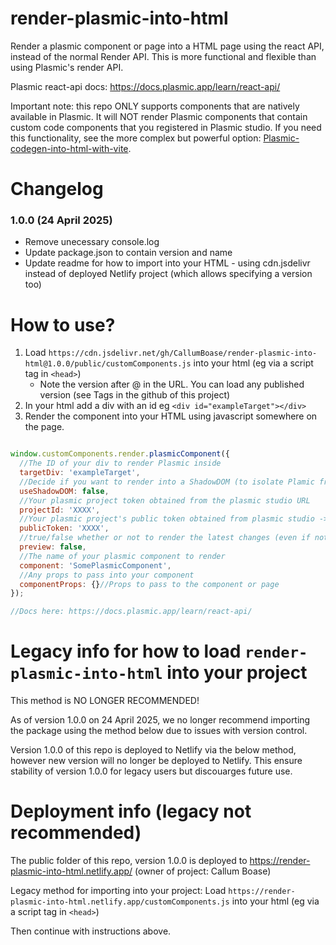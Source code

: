 # render-plasmic-into-html
Render a plasmic component or page into a HTML page using the react API, instead of the normal Render API. This is more functional and flexible than using Plasmic's render API.

Plasmic react-api docs: https://docs.plasmic.app/learn/react-api/

Important note: this repo ONLY supports components that are natively available in Plasmic. It will NOT render Plasmic components that contain custom code components that you registered in Plasmic studio. If you need this functionality, see the more complex but powerful option: [Plasmic-codegen-into-html-with-vite](https://github.com/CallumBoase/plasmic-codegen-into-html-with-vite).

# Changelog
### 1.0.0 (24 April 2025)
* Remove unecessary console.log
* Update package.json to contain version and name
* Update readme for how to import into your HTML - using cdn.jsdelivr instead of deployed Netlify project (which allows specifying a version too)

# How to use?
1. Load `https://cdn.jsdelivr.net/gh/CallumBoase/render-plasmic-into-html@1.0.0/public/customComponents.js` into your html (eg via a script tag in `<head>`)
    * Note the version after @ in the URL. You can load any published version (see Tags in the github of this project)
2. In your html add a div with an id eg `<div id="exampleTarget"></div>`
3. Render the component into your HTML using javascript somewhere on the page. 

```js

window.customComponents.render.plasmicComponent({
  //The ID of your div to render Plasmic inside
  targetDiv: 'exampleTarget',
  //Decide if you want to render into a ShadowDOM (to isolate Plamic from external styles on your page)
  useShadowDOM: false,
  //Your plasmic project token obtained from the plasmic studio URL
  projectId: 'XXXX',
  //Your plasmic project's public token obtained from plasmic studio -> Code button
  publicToken: 'XXXX',
  //true/false whether or not to render the latest changes (even if not published yet)
  preview: false,
  //The name of your plasmic component to render
  component: 'SomePlasmicComponent',
  //Any props to pass into your component 
  componentProps: {}//Props to pass to the component or page
});

//Docs here: https://docs.plasmic.app/learn/react-api/

```

# Legacy info for how to load `render-plasmic-into-html` into your project

This method is NO LONGER RECOMMENDED!

As of version 1.0.0 on 24 April 2025, we no longer recommend importing the package using the method below due to issues with version control.

Version 1.0.0 of this repo is deployed to Netlify via the below method, however new version will no longer be deployed to Netlify. This ensure stability of version 1.0.0 for legacy users but discouarges future use.

# Deployment info (legacy not recommended)
The public folder of this repo, version 1.0.0 is deployed to https://render-plasmic-into-html.netlify.app/
(owner of project: Callum Boase)

Legacy method for importing into your project: Load `https://render-plasmic-into-html.netlify.app/customComponents.js` into your html (eg via a script tag in `<head>`)

Then continue with instructions above.

